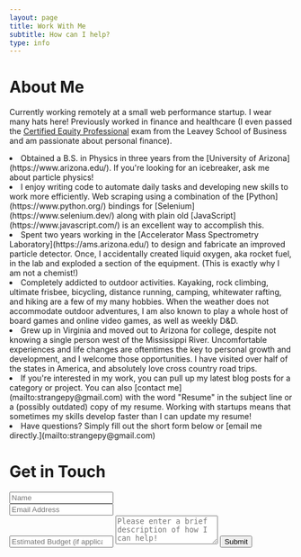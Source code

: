 ```yaml
---
layout: page
title: Work With Me
subtitle: How can I help?
type: info
---
```

<!--
Step 1. Schedule a complimentary, no-obligation consult. You can do that by using the contact form below.
Step 2. Watch your email for questions from me. Before we hop on the phone, I’d like to know a bit about you and what you’d like to get out of coaching with me.
Step 3. Hit “reply” to that email and answer the questions.
Step 4. At the scheduled time of your consult, we’ll consult! We’ll use the opportunity to make sure we’re the perfect fit before you commit.
Step 5. Then we’ll get started! If you decide to work with me, I’ll tell you the exact steps for getting started. If you decide not to work with me or if we aren’t a perfect fit, I’m happy to share other resources to help you get what you need.
-->

# About Me

<p class="about-text">
<i class="fa fa-briefcase" aria-hidden="true"></i> Currently working remotely at a small web performance startup. I wear many hats here! Previously worked in finance and healthcare (I even passed the <a href="https://www.scu.edu/business/cepi/" >Certified Equity Professional</a> exam from the Leavey School of Business and am passionate about personal finance).</p>

<li><i class="fa fa-graduation-cap" aria-hidden="true"></i> Obtained a B.S. in Physics in three years from the [University of Arizona](https://www.arizona.edu/). If you're looking for an icebreaker, ask me about particle physics! </li>

<li><i class="fa fa-code" aria-hidden="true"></i> I enjoy writing code to automate daily tasks and developing new skills to work more efficiently. Web scraping using a combination of the [Python](https://www.python.org/) bindings for [Selenium](https://www.selenium.dev/) along with plain old [JavaScript](https://www.javascript.com/) is an excellent way to accomplish this. </li>

<li><i class="fa fa-bolt" aria-hidden="true"></i> Spent two years working in the [Accelerator Mass Spectrometry Laboratory](https://ams.arizona.edu/) to design and fabricate an improved particle detector. Once, I accidentally created liquid oxygen, aka rocket fuel, in the lab and exploded a section of the equipment. (This is exactly why I am not a chemist!)</li>

<li><i class="fa fa-heart" aria-hidden="true"></i> Completely addicted to outdoor activities. Kayaking, rock climbing, ultimate frisbee, bicycling, distance running, camping, whitewater rafting, and hiking are a few of my many hobbies. When the weather does not accommodate outdoor adventures, I am also known to play a whole host of board games and online video games, as well as weekly D&D. </li>

<li><i class="fa fa-globe" aria-hidden="true"></i> Grew up in Virginia and moved out to Arizona for college, despite not knowing a single person west of the Mississippi River. Uncomfortable experiences and life changes are oftentimes the key to personal growth and development, and I welcome those opportunities. I have visited over half of the states in America, and absolutely love cross country road trips. </li>

<li><i class="fa fa-book" aria-hidden="true"></i>If you're interested in my work, you can pull up my latest blog posts for a category or project. You can also [contact me](mailto:strangepy@gmail.com) with the word "Resume" in the subject line or a (possibly outdated) copy of my resume. Working with startups means that sometimes my skills develop faster than I can update my resume! </li>

<li><i class="fa fa-address-book" aria-hidden="true"></i> Have questions? Simply fill out the short form below or [email me directly.](mailto:strangepy@gmail.com)</li>
</ul>

# Get in Touch


<form action="https://formspree.io/strangepy@gmail.com" method="POST" class="form" id="contact-form">
  <div class="row">
    <div class="col-xs-6">
      <input type="text" name="name" class="form-control input-lg" placeholder="Name" title="Name">
    </div>
    <div class="col-xs-6">
      <input type="email" name="_replyto" class="form-control input-lg" placeholder="Email Address" title="Email">
    </div>
  </div>
  <input type="number" name="budget" class="form-control input-lg" placeholder="Estimated Budget (if applicable)" title="Budget">
  <input type="hidden" name="_subject" value="New submission from strangepy.com">
  <textarea type="text" name="content" class="form-control input-lg" placeholder="Please enter a brief description of how I can help!" title="Message" required="required" rows="3"></textarea>
  <input type="text" name="_gotcha" style="display:none">
  <input type="hidden" name="_next" value="?message=Your message was sent successfully, thanks!" />
  <button type="submit" class="btn btn-lg btn-primary">Submit</button>
</form>

<!--<div style="font-size: 12px;">Please do not use this form to send me full code samples or ask me to fix an app for free. Due to the volume of questions I receive I unfortuantely cannot offer free support.</div> -->
